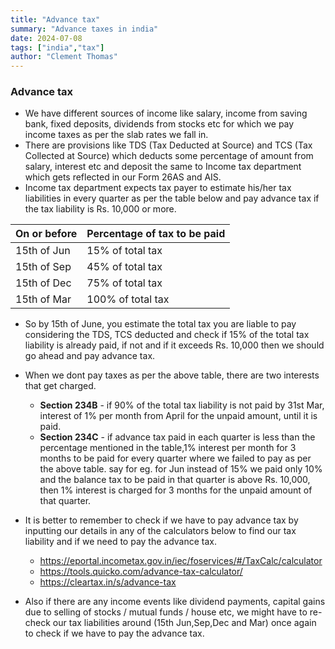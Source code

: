 ```yaml
---
title: "Advance tax"
summary: "Advance taxes in india" 
date: 2024-07-08
tags: ["india","tax"]
author: "Clement Thomas"
---
```

### Advance tax
* We have different sources of income like salary, income from saving bank, fixed deposits, dividends from stocks etc for which we pay income taxes as per the slab rates we fall in. 
* There are provisions like TDS (Tax Deducted at Source) and TCS (Tax Collected at Source) which deducts some percentage of amount from salary, interest etc and deposit the same to Income tax department which gets reflected in our Form 26AS and AIS.
* Income tax department expects tax payer to estimate his/her tax liabilities in every quarter as per the table below and pay advance tax if the tax liability is Rs. 10,000 or more. 

|**On or before**|**Percentage of tax to be paid**|
|--------------|--------|
| 15th of Jun | 15% of total tax |
| 15th of Sep | 45% of total tax |
| 15th of Dec | 75% of total tax |
| 15th of Mar | 100% of total tax |

* So by 15th of June, you estimate the total tax you are liable to pay considering the TDS, TCS deducted and check if 15% of the total tax liability is already paid, if not and if it exceeds Rs. 10,000 then we should go ahead and pay advance tax.

* When we dont pay taxes as per the above table, there are two interests that get charged. 
  - **Section 234B** - if 90% of the total tax liability is not paid by 31st Mar, interest of 1% per month from April for the unpaid amount, until it is paid. 
  - **Section 234C** - if advance tax paid in each quarter is less than the percentage mentioned in the table,1% interest per month for 3 months to be paid for every quarter where we failed to pay as per the above table. say for eg. for Jun instead of 15% we paid only 10% and the balance tax to be paid in that quarter is above Rs. 10,000, then 1% interest is charged for 3 months for the unpaid amount of that quarter. 

* It is better to remember to check if we have to pay advance tax by inputting our details in any of the calculators below to find our tax liability and if we need to pay the advance tax. 
  - https://eportal.incometax.gov.in/iec/foservices/#/TaxCalc/calculator
  - https://tools.quicko.com/advance-tax-calculator/
  - https://cleartax.in/s/advance-tax

* Also if there are any income events like dividend payments, capital gains due to selling of stocks / mutual funds / house etc, we might have to re-check our tax liabilities around (15th Jun,Sep,Dec and Mar) once again to check if we have to pay the advance tax. 



